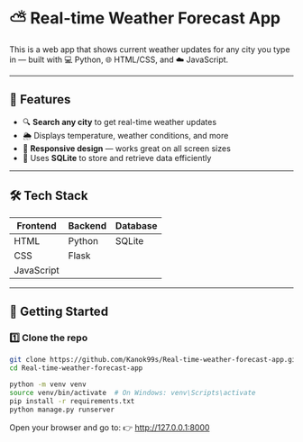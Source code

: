 # ⛅ Real-time Weather Forecast App
This is a web app that shows current weather updates for any city you type in — built with 💻 Python, 🌐 HTML/CSS, and ☁️ JavaScript.

---

## 🌟 Features

- 🔍 **Search any city** to get real-time weather updates
- 🌦️ Displays temperature, weather conditions, and more
- 📱 **Responsive design** — works great on all screen sizes
- 💾 Uses **SQLite** to store and retrieve data efficiently

---

## 🛠 Tech Stack

| Frontend | Backend | Database |
|----------|---------|----------|
| HTML     | Python  | SQLite   |
| CSS      | Flask   |          |
| JavaScript |       |          |

---

## 🚀 Getting Started

### 1️⃣ Clone the repo

```bash
git clone https://github.com/Kanok99s/Real-time-weather-forecast-app.git
cd Real-time-weather-forecast-app
```

```bash
python -m venv venv
source venv/bin/activate  # On Windows: venv\Scripts\activate
pip install -r requirements.txt
python manage.py runserver
```

Open your browser and go to:
👉 http://127.0.0.1:8000

